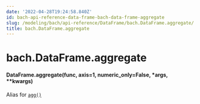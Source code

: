 ```yaml
---
date: '2022-04-28T19:24:58.840Z'
id: bach-api-reference-data-frame-bach-data-frame-aggregate
slug: /modeling/bach/api-reference/DataFrame/bach.DataFrame.aggregate/
title: bach.DataFrame.aggregate
---
```


# bach.DataFrame.aggregate


#### DataFrame.aggregate(func, axis=1, numeric_only=False, \*args, \*\*kwargs)
Alias for [`agg()`](/docs/modeling/bach/api-reference/DataFrame/bach.DataFrame.agg/#bach.DataFrame.agg)

<!-- !! processed by numpydoc !! -->
